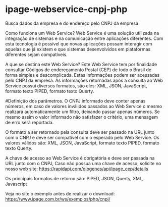 # ipage-webservice-cnpj-php
Busca dados da empresa e do endereço pelo CNPJ da empresa

Como funciona um Web Service?
Web Service é uma solução utilizada na integração de sistemas e na comunicação entre aplicações diferentes. Com esta tecnologia é possível que novas aplicações possam interagir com aquelas que já existem e que sistemas desenvolvidos em plataformas diferentes sejam compatíveis.

A que se destina este Web Service?
Este Web Service tem por finalidade consultar Códigos de endereçamento Postal (CEP) de todo o Brasil de forma simples e descomplicada. Estas informações podem ser acessadas pelo CNPJ da empresa.
As informações retornadas após a consulta ao Web Service possui diversos formatos, são eles: XML, JSON, JavaScript, formato texto PIPED, formato texto Querty.

#Definição dos parâmetros.
O CNPJ informado deve conter apenas números, em caso de valores inválidos passados ao Web Service o mesmo realizará automaticamente um filtro, deixando passar apenas números. Se mesmo assim o valor informado não satisfazer o critério, uma mensagem de erro será reportada.

O formato a ser retornado pela consulta deve ser passado na URL junto com o CNPJ e deve ser compatível com o esperado pelo Web Service.
Os valores válidos são: XML, JSON, JavaScript, formato texto PIPED, formato texto Querty.

A chave de acesso ao Web Service é obrigatória e deve ser passada na URL junto com o CNPJ, Caso não possua uma chave de acesso, solicite no nosso web site: https://rapidapi.com/diogenes/api/ipage_cep/details

Os principais formatos de retorno são:
PIPED, JSON, Querty, XML, Javascript

Veja no site o exemplo antes de realizar o download: https://www.ipage.com.br/ws/exemplos/php/cnpj/

